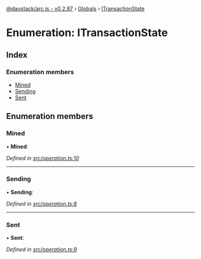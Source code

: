 [@daostack/arc.js - v0.2.87](../README.md) › [Globals](../globals.md) › [ITransactionState](itransactionstate.md)

# Enumeration: ITransactionState

## Index

### Enumeration members

* [Mined](itransactionstate.md#mined)
* [Sending](itransactionstate.md#sending)
* [Sent](itransactionstate.md#sent)

## Enumeration members

###  Mined

• **Mined**:

*Defined in [src/operation.ts:10](https://github.com/daostack/alchemy-monorepo/blob/6a18bc5/packages/arc.js/src/operation.ts#L10)*

___

###  Sending

• **Sending**:

*Defined in [src/operation.ts:8](https://github.com/daostack/alchemy-monorepo/blob/6a18bc5/packages/arc.js/src/operation.ts#L8)*

___

###  Sent

• **Sent**:

*Defined in [src/operation.ts:9](https://github.com/daostack/alchemy-monorepo/blob/6a18bc5/packages/arc.js/src/operation.ts#L9)*
